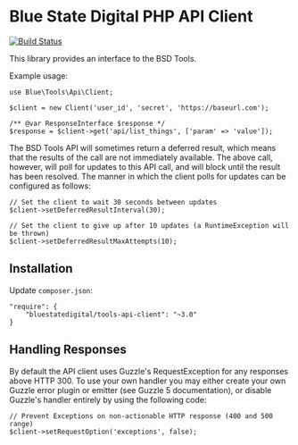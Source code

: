 Blue State Digital PHP API Client
=================================

[![Build Status](https://travis-ci.org/bluestatedigital/bsd-api-php.svg?branch=master)](https://travis-ci.org/bluestatedigital/bsd-api-php)

This library provides an interface to the BSD Tools.

Example usage:

```
use Blue\Tools\Api\Client;

$client = new Client('user_id', 'secret', 'https://baseurl.com');

/** @var ResponseInterface $response */
$response = $client->get('api/list_things', ['param' => 'value']);
```

The BSD Tools API will sometimes return a deferred result, which means that the results of the call are not immediately available. The above call, however, will poll for updates to this API call, and will block until the result has been resolved. The manner in which the client polls for updates can be configured as follows:

```
// Set the client to wait 30 seconds between updates
$client->setDeferredResultInterval(30);

// Set the client to give up after 10 updates (a RuntimeException will be thrown)
$client->setDeferredResultMaxAttempts(10);
```

Installation
------------

Update `composer.json`:
```
"require": {
    "bluestatedigital/tools-api-client": "~3.0"
}
```

Handling Responses
------------------

By default the API client uses Guzzle's RequestException for any responses above HTTP 300. To use your own handler you may either create your own Guzzle error plugin or emitter (see Guzzle 5 documentation), or disable Guzzle's handler entirely by using the following code:
```
// Prevent Exceptions on non-actionable HTTP response (400 and 500 range)
$client->setRequestOption('exceptions', false);
```
